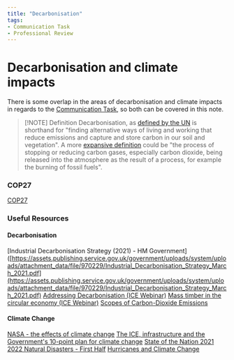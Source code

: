 ```yaml
---
title: "Decarbonisation"
tags: 
- Communication Task
- Professional Review
---
```

# Decarbonisation and climate impacts
There is some overlap in the areas of decarbonisation and climate impacts in regards to the [Communication Task](notes/Communication%20Task.md), so both can be covered in this note. 

> [!NOTE] Definition
> Decarbonisation, as [defined by the UN](https://news.un.org/en/story/2022/11/1130462) is shorthand for "finding alternative ways of living and working that reduce emissions and capture and store carbon in our soil and vegetation". A more [expansive definition](https://dictionary.cambridge.org/dictionary/english/decarbonization) could be "the process of stopping or reducing carbon gases, especially carbon dioxide, being released into the atmosphere as the result of a process, for example the burning of fossil fuels". 

### COP27
[COP27](notes/COP27.md)


### Useful Resources

#### Decarbonisation
[Industrial Decarbonisation Strategy (2021) - HM Government]([https://assets.publishing.service.gov.uk/government/uploads/system/uploads/attachment_data/file/970229/Industrial_Decarbonisation_Strategy_March_2021.pdf](https://assets.publishing.service.gov.uk/government/uploads/system/uploads/attachment_data/file/970229/Industrial_Decarbonisation_Strategy_March_2021.pdf)
[Addressing Decarbonisation (ICE Webinar)](http://www.ice.org.uk/eventarchive/addressing-decarbonisation-in-sheffield-online)
[Mass timber in the circular economy (ICE Webinar)](http://www.ice.org.uk/eventarchive/mass-timber-in-the-circular-economy-webinar)
[Scopes of Carbon-Dioxide Emissions](notes/Scopes%20of%20Carbon-Dioxide%20Emissions.md)

#### Climate Change
[NASA - the effects of climate change](https://climate.nasa.gov/effects/)
[The ICE, infrastructure and the Government's 10-point plan for climate change](http://www.ice.org.uk/news-and-insight/the-infrastructure-blog/november-2020/government-ten-point-plan-for-climate-change)
[State of the Nation 2021](https://www.ice.org.uk/knowledge-and-resources/briefing-sheet/state-of-the-nation-2021-act-on-climate-change)
[2022 Natural Disasters - First Half](https://www.munichre.com/en/company/media-relations/media-information-and-corporate-news/media-information/2022/natural-disaster-figures-first-half-2022.html#:~:text=Share,-Close&text=The%20natural%20disaster%20picture%20for,extreme%20heat%2C%20wildfires%20and%20drought.)
[Hurricanes and Climate Change](https://www.c2es.org/content/hurricanes-and-climate-change/)
